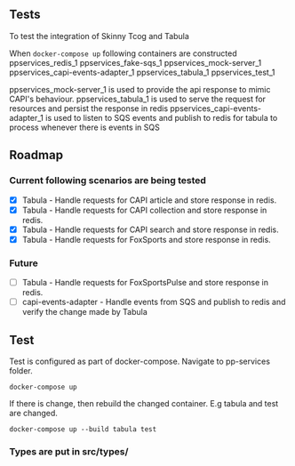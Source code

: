 ## Tests

To test the integration of Skinny Tcog and Tabula

When `docker-compose up` following containers are constructed
ppservices_redis_1
ppservices_fake-sqs_1
ppservices_mock-server_1
ppservices_capi-events-adapter_1
ppservices_tabula_1
ppservices_test_1

ppservices_mock-server_1 is used to provide the api response to mimic CAPI's behaviour.
ppservices_tabula_1 is used to serve the request for resources and persist the response in redis
ppservices_capi-events-adapter_1 is used to listen to SQS events and publish to redis for tabula to process whenever there is events in SQS

## Roadmap

### Current following scenarios are being tested

- [x] Tabula - Handle requests for CAPI article and store response in redis.
- [x] Tabula - Handle requests for CAPI collection and store response in redis.
- [x] Tabula - Handle requests for CAPI search and store response in redis.
- [x] Tabula - Handle requests for FoxSports and store response in redis.

### Future

- [ ] Tabula - Handle requests for FoxSportsPulse and store response in redis.
- [ ] capi-events-adapter - Handle events from SQS and publish to redis and verify the change made by Tabula

## Test

Test is configured as part of docker-compose. Navigate to pp-services folder.

```
docker-compose up
```

If there is change, then rebuild the changed container. E.g tabula and test are changed.
```
docker-compose up --build tabula test
```

### Types are put in src/types/